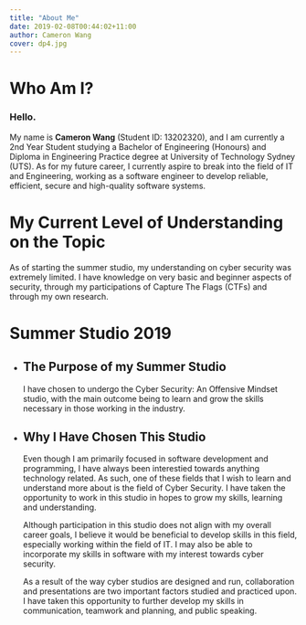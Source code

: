 ```yaml
---
title: "About Me"
date: 2019-02-08T00:44:02+11:00
author: Cameron Wang
cover: dp4.jpg
---
```

# Who Am I?
### Hello.
My name is **Cameron Wang** (Student ID: 13202320), and I am currently a 2nd Year Student studying a Bachelor of Engineering (Honours) and Diploma in Engineering Practice degree at University of Technology Sydney (UTS).
As for my future career, I currently aspire to break into the field of IT and Engineering, working as a software engineer to develop reliable, efficient, secure and high-quality software systems.

# My Current Level of Understanding on the Topic
As of starting the summer studio, my understanding on cyber security was extremely limited. I have knowledge on very basic and beginner aspects of security, through my participations of Capture The Flags (CTFs) and 
through my own research.

# Summer Studio 2019
 - ## The Purpose of my Summer Studio
	I have chosen to undergo the Cyber Security: An Offensive Mindset studio, with the main outcome being to learn and grow the skills necessary in those working in the industry.

 - ## Why I Have Chosen This Studio
	Even though I am primarily focused in software development and programming, I have always been interestied towards anything technology related. As such, one of these fields that I wish to learn and understand more about
	is the field of Cyber Security. I have taken the opportunity to work in this studio in hopes to grow my skills, learning and understanding.

	Although participation in this studio does not align with my overall career goals, I believe it would be beneficial to develop skills in this field, especially working within the field of IT. I may also be able
	to incorporate my skills in software with my interest towards cyber security.

	As a result of the way cyber studios are designed and run, collaboration and presentations are two important factors studied and practiced upon. I have taken this opportunity to further develop my skills in communication,
	teamwork and planning, and public speaking.
